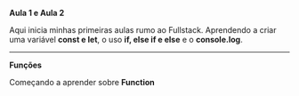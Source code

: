 **Aula 1 e Aula 2**

Aqui inicia minhas primeiras aulas rumo ao Fullstack.
Aprendendo a criar uma variável **const e let**, o uso **if, else if e else** e o **console.log**.

---
**Funções**

Começando a aprender sobre **Function**
